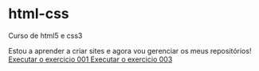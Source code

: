 # html-css
 Curso de html5 e css3

Estou a aprender a criar sites e agora vou gerenciar os meus repositórios!
<a href="alexandrepiteira.github.io/html-css/Exercicios/Ex001/index.html"> Executar o exercicio 001 </a>
<a href="alexandrepiteira.github.io/html-css/Exercicios/Ex003/index.html"> Executar o exercicio 003 </a>